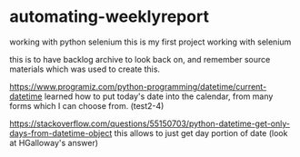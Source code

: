 # automating-weeklyreport
working with python selenium
this is my first project working with selenium

this is to have backlog archive to look back on, and remember source materials which was used to create this. 


https://www.programiz.com/python-programming/datetime/current-datetime
learned how to put today's date into the calendar, from many forms which I can choose from. (test2-4)

https://stackoverflow.com/questions/55150703/python-datetime-get-only-days-from-datetime-object
this allows to just get day portion of date (look at HGalloway's answer)
